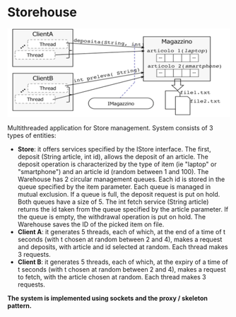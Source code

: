 # Storehouse
![alt text](https://raw.githubusercontent.com/Aledangelo/AdvancedComputerProgramming/main/Storehouse/diagram.png)

Multithreaded application for Store management. System consists of 3 types of entities:
* **Store**: it offers services specified by the IStore interface. The first, deposit (String article, int id), allows the deposit of an article. The deposit operation is characterized by the type of item (ie "laptop" or "smartphone") and an article id (random between 1 and 100). The Warehouse has 2 circular management queues. Each id is stored in the queue specified by the item parameter. Each queue is managed in mutual exclusion. If a queue is full, the deposit request is put on hold. Both queues have a size of 5. The int fetch service (String article) returns the id taken from the queue specified by the article parameter. If the queue is empty, the withdrawal operation is put on hold. The Warehouse saves the ID of the picked item on file.
* **Client A**: it generates 5 threads, each of which, at the end of a time of t seconds (with t chosen at random between 2 and 4), makes a request and deposits, with article and id selected at random. Each thread makes 3 requests.
* **Client B**: it generates 5 threads, each of which, at the expiry of a time of t seconds (with t chosen at random between 2 and 4), makes a request to fetch, with the article chosen at random. Each thread makes 3 requests.

**The system is implemented using sockets and the proxy / skeleton pattern.**
